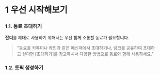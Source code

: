1 우선 시작해보기
=====

### 1.1. 동료 초대하기
**잔디**를 제대로 사용하기 위해서는 우선 함께 소통할 동료가 필요합니다. 

> "동료를 카톡이나 라인과 같은 메신저에서 초대하거나, 링크를 공유하여 초대하고 싶다면 [초대하기]를 참고하셔서 다양한 방법으로 동료와 함께 사용하세요."


### 1.2. 토픽 생성하기
